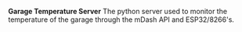 **Garage Temperature Server**
The python server used to monitor the temperature of the garage through the mDash API and ESP32/8266's.